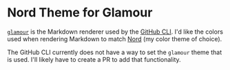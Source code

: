 # Nord Theme for Glamour

[`glamour`](https://github.com/charmbracelet/glamour) is the Markdown renderer used by the [GitHub CLI](https://github.com/cli/cli). I'd like the colors used when rendering Markdown to match [Nord](https://www.nordtheme.com/) (my color theme of choice).

The GitHub CLI currently does not have a way to set the `glamour` theme that is used. I'll likely have to create a PR to add that functionality.
